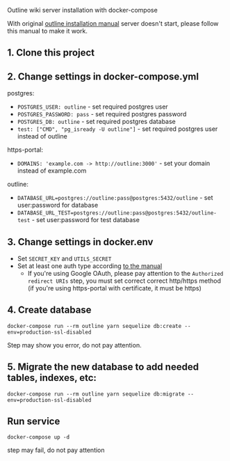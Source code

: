 Outline wiki server installation with docker-compose


With original [outline installation manual](https://app.getoutline.com/share/770a97da-13e5-401e-9f8a-37949c19f97e/doc/docker-7pfeLP5a8t) server doesn't start, please follow this manual to make it work.


## 1. Clone this project

## 2. Change settings in docker-compose.yml

postgres:
- `POSTGRES_USER: outline` - set required postgres user
- `POSTGRES_PASSWORD: pass` - set required postgres password
- `POSTGRES_DB: outline` - set required postgres database
- `test: ["CMD", "pg_isready -U outline"]` - set required postgres user instead of outline

https-portal:
- `DOMAINS: 'example.com -> http://outline:3000'` - set your domain instead of example.com

outline:
- `DATABASE_URL=postgres://outline:pass@postgres:5432/outline` - set user:password for database
- `DATABASE_URL_TEST=postgres://outline:pass@postgres:5432/outline-test` - set user:password for test database

## 3. Change settings in docker.env

 - Set `SECRET_KEY` and `UTILS_SECRET`
 - Set at least one auth type according [to the manual](https://app.getoutline.com/share/770a97da-13e5-401e-9f8a-37949c19f97e/doc/authentication-7ViKRmRY5o)
   - If you're using Google OAuth, please pay attention to the `Authorized redirect URIs` step, you must set correct correct http/https method (if you're using https-portal with certificate, it must be https)

## 4. Create database

`docker-compose run --rm outline yarn sequelize db:create --env=production-ssl-disabled`

Step may show you error, do not pay attention.

## 5. Migrate the new database to add needed tables, indexes, etc:

`docker-compose run --rm outline yarn sequelize db:migrate --env=production-ssl-disabled`

## Run service

`docker-compose up -d`

step may fail, do not pay attention
